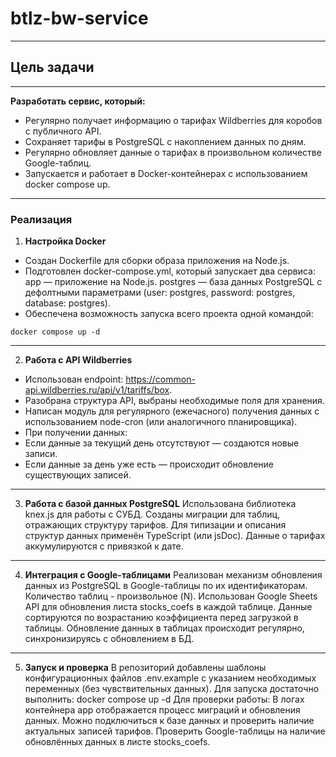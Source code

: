 # btlz-bw-service
--------------------------------------------
## Цель задачи
-------------------------------------------

**Разработать сервис, который:**

- Регулярно получает информацию о тарифах Wildberries для коробов с публичного API.
- Сохраняет тарифы в PostgreSQL с накоплением данных по дням.
- Регулярно обновляет данные о тарифах в произвольном количестве Google-таблиц.
- Запускается и работает в Docker-контейнерах с использованием docker compose up.
____________________________________________________________________________________

### Реализация
1. **Настройка Docker**
- Создан Dockerfile для сборки образа приложения на Node.js.
- Подготовлен docker-compose.yml, который запускает два сервиса:
 app — приложение на Node.js.
 postgres — база данных PostgreSQL с дефолтными параметрами (user: postgres, password: postgres, database: postgres).
- Обеспечена возможность запуска всего проекта одной командой:

`docker compose up -d`
______________________________________________________________________________________

2. **Работа с API Wildberries**
   
- Использован endpoint: https://common-api.wildberries.ru/api/v1/tariffs/box.
- Разобрана структура API, выбраны необходимые поля для хранения.
- Написан модуль для регулярного (ежечасного) получения данных с использованием node-cron (или аналогичного планировщика).
- При получении данных:
- Если данные за текущий день отсутствуют — создаются новые записи.
- Если данные за день уже есть — происходит обновление существующих записей.
______________________________________________________________________________________

3. **Работа с базой данных PostgreSQL** 
Использована библиотека knex.js для работы с СУБД.
Созданы миграции для таблиц, отражающих структуру тарифов.
Для типизации и описания структур данных применён TypeScript (или jsDoc).
Данные о тарифах аккумулируются с привязкой к дате.
---------------------------------------------------------------------------------------

4. **Интеграция с Google-таблицами**
Реализован механизм обновления данных из PostgreSQL в Google-таблицы по их идентификаторам.
Количество таблиц - произвольное (N).
Использован Google Sheets API для обновления листа stocks_coefs в каждой таблице.
Данные сортируются по возрастанию коэффициента перед загрузкой в таблицы.
Обновление данных в таблицах происходит регулярно, синхронизируясь с обновлением в БД.
-----------------------------------------------------------------------------------------

5. **Запуск и проверка**
В репозиторий добавлены шаблоны конфигурационных файлов .env.example с указанием необходимых переменных (без чувствительных данных).
Для запуска достаточно выполнить:
docker compose up -d
Для проверки работы:
В логах контейнера app отображается процесс миграций и обновления данных.
Можно подключиться к базе данных и проверить наличие актуальных записей тарифов.
Проверить Google-таблицы на наличие обновлённых данных в листе stocks_coefs.

